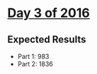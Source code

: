 # [Day 3 of 2016](https://adventofcode.com/2016/day/3)

## Expected Results

- Part 1: 983
- Part 2: 1836
